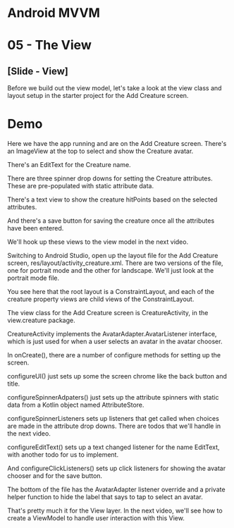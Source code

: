 # Android MVVM
# 05 - The View

## [Slide - View]

Before we build out the view model, let's take a look at the view class and layout setup in the starter project for the Add Creature screen.

# Demo

Here we have the app running and are on the Add Creature screen. There's an ImageView at the top to select and show the Creature avatar. 

There's an EditText for the Creature name.

There are three spinner drop downs for setting the Creature attributes. These are pre-populated with static attribute data.

There's a text view to show the creature hitPoints based on the selected attributes.

And there's a save button for saving the creature once all the attributes have been entered.

We'll hook up these views to the view model in the next video.

Switching to Android Studio, open up the layout file for the Add Creature screen, res/layout/activity_creature.xml. There are two versions of the file, one for portrait mode and the other for landscape. We'll just look at the portrait mode file.

You see here that the root layout is a ConstraintLayout, and each of the creature property views are child views of the ConstraintLayout.

The view class for the Add Creature screen is CreatureActivity, in the view.creature package. 

CreatureActivity implements the AvatarAdapter.AvatarListener interface, which is just used for when a user selects an avatar in the avatar chooser.

In onCreate(), there are a number of configure methods for setting up the screen. 

configureUI() just sets up some the screen chrome like the back button and title.

configureSpinnerAdpaters() just sets up the attribute spinners with static data from a Kotlin object named AttributeStore.

configureSpinnerListeners sets up listeners that get called when choices are made in the attribute drop downs. There are todos that we'll handle in the next video.

configureEditText() sets up a text changed listener for the name EditText, with another todo for us to implement.

And configureClickListeners() sets up click listeners for showing the avatar chooser and for the save button.

The bottom of the file has the AvatarAdapter listener override and a private helper function to hide the label that says to tap to select an avatar.

That's pretty much it for the View layer. In the next video, we'll see how to create a ViewModel to handle user interaction with this View.